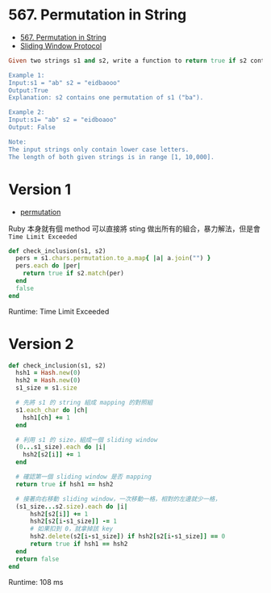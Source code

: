 # 567. Permutation in String

* [567. Permutation in String
](https://leetcode.com/problems/permutation-in-string/)
* [Sliding Window Protocol](http://ecomputernotes.com/computernetworkingnotes/communication-networks/sliding-window-protocol)

```ruby
Given two strings s1 and s2, write a function to return true if s2 contains the permutation of s1. In other words, one of the first string's permutations is the substring of the second string.

Example 1:
Input:s1 = "ab" s2 = "eidbaooo"
Output:True
Explanation: s2 contains one permutation of s1 ("ba").

Example 2:
Input:s1= "ab" s2 = "eidboaoo"
Output: False

Note:
The input strings only contain lower case letters.
The length of both given strings is in range [1, 10,000].
```

# Version 1

* [permutation](https://apidock.com/ruby/Array/permutation)

Ruby 本身就有個 method 可以直接將 sting 做出所有的組合，暴力解法，但是會 `Time Limit Exceeded`

```ruby
def check_inclusion(s1, s2)
  pers = s1.chars.permutation.to_a.map{ |a| a.join("") }
  pers.each do |per|
    return true if s2.match(per)
  end
  false
end
```

Runtime: Time Limit Exceeded

# Version 2

```ruby
def check_inclusion(s1, s2)
  hsh1 = Hash.new(0)
  hsh2 = Hash.new(0)
  s1_size = s1.size

  # 先將 s1 的 string 組成 mapping 的對照組
  s1.each_char do |ch|
    hsh1[ch] += 1
  end

  # 利用 s1 的 size，組成一個 sliding window
  (0...s1_size).each do |i|
    hsh2[s2[i]] += 1
  end

  # 確認第一個 sliding window 是否 mapping
  return true if hsh1 == hsh2

  # 接著向右移動 sliding window，一次移動一格，相對的左邊就少一格，
  (s1_size...s2.size).each do |i|
      hsh2[s2[i]] += 1
      hsh2[s2[i-s1_size]] -= 1
      # 如果扣到 0，就拿掉該 key
      hsh2.delete(s2[i-s1_size]) if hsh2[s2[i-s1_size]] == 0
      return true if hsh1 == hsh2
  end
  return false
end
```

Runtime: 108 ms
